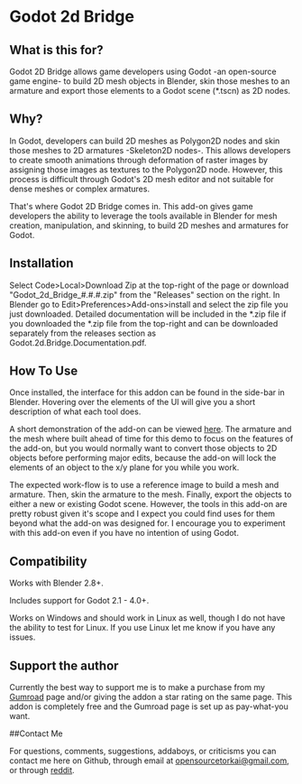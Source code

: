# Godot 2d Bridge

## What is this for?

Godot 2D Bridge allows game developers using Godot -an open-source game engine- to build 2D mesh objects in Blender, skin those meshes to an armature and export those elements to a Godot scene (*.tscn) as 2D nodes.

## Why?

In Godot, developers can build 2D meshes as Polygon2D nodes and skin those meshes to 2D armatures -Skeleton2D nodes-. This allows developers to create smooth animations through deformation of raster images by assigning those images as textures to the Polygon2D node. However, this process is difficult through Godot's 2D mesh editor and not suitable for dense meshes or complex armatures.

That's where Godot 2D Bridge comes in. This add-on gives game developers the ability to leverage the tools available in Blender for mesh creation, manipulation, and skinning, to build 2D meshes and armatures for Godot.

## Installation

Select Code>Local>Download Zip at the top-right of the page or download "Godot_2d_Bridge_#.#.#.zip" from the "Releases" section on the right. In Blender go to Edit>Preferences>Add-ons>install and select the zip file you just downloaded. Detailed documentation will be included in the *.zip file if you downloaded the *.zip file from the top-right and can be downloaded separately from the releases section as Godot.2d.Bridge.Documentation.pdf.


## How To Use

Once installed, the interface for this addon can be found in the side-bar in Blender. Hovering over the elements of the UI will give you a short description of what each tool does.

A short demonstration of the add-on can be viewed [here](https://public-files.gumroad.com/7bmevsbb5jqn686b3m52am7w5v4z). The armature and the mesh where built ahead of time for this demo to focus on the features of the add-on, but you would normally want to convert those objects to 2D objects before performing major edits, because the add-on will lock the elements of an object to the x/y plane for you while you work.

The expected work-flow is to use a reference image to build a mesh and armature. Then, skin the armature to the mesh. Finally, export the objects to either a new or existing Godot scene. However, the tools in this add-on are pretty robust given it's scope and I expect you could find uses for them beyond what the add-on was designed for. I encourage you to experiment with this add-on even if you have no intention of using Godot.

## Compatibility

Works with Blender 2.8+.

Includes support for Godot 2.1 - 4.0+.

Works on Windows and should work in Linux as well, though I do not have the ability to test for Linux. If you use Linux let me know if you have any issues.

## Support the author

Currently the best way to support me is to make a purchase from my [Gumroad](https://torkai.gumroad.com/l/godot2dbridge) page and/or giving the addon a star rating on the same page. This addon is completely free and the Gumroad page is set up as pay-what-you want.

##Contact Me

For questions, comments, suggestions, addaboys, or criticisms you can contact me here on Github, through email at opensourcetorkai@gmail.com, or through [reddit](https://www.reddit.com/user/Tor-Kai).
